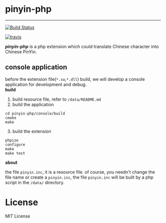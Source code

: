 # pinyin-php #

----------

[![Build Status](https://drone.io/github.com/duguying/pinyin-php/status.png)](https://drone.io/github.com/duguying/pinyin-php/latest)

[![travis](https://api.travis-ci.org/duguying/pinyin-php.png)](https://travis-ci.org/duguying/pinyin-php)

***pinyin-php*** is a php extension which could translate Chinese character into Chinese PinYin.

## console application ##
before the extension file(`*.so`,`*.dll`) build, we will develop a console application for development and debug. <br>
**build**

1. build resource file, refer to `/data/README.md`
2. build the application<br>

```
cd pinyin-php/console/build
cmake
make
```

3. build the extension<br>

```
phpize
configure
make
make test
```

**about**

the file `pinyin.inc`, it is a resource file. of course, you needn't change the file name or create a `pinyin.inc`, the file `pinyin.inc` will be built by a php script in the `/data/` directory. 

# License #

MIT License
